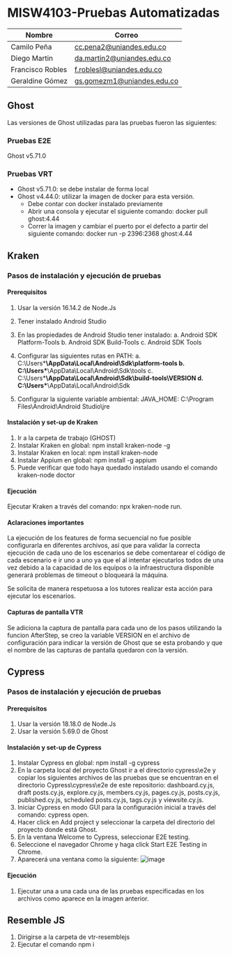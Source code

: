 # MISW4103-Pruebas Automatizadas

|Nombre            |Correo                   |
|----------------- |-------------------------|
|Camilo Peña       |cc.pena2@uniandes.edu.co |
|Diego Martin      |da.martin2@uniandes.edu.co |
|Francisco Robles  |f.roblesl@uniandes.edu.co|
|Geraldine Gómez   |gs.gomezm1@uniandes.edu.co|

## Ghost
Las versiones de Ghost utilizadas para las pruebas fueron las siguientes:

### Pruebas E2E
Ghost v5.71.0

### Pruebas VRT
* Ghost v5.71.0: se debe instalar de forma local
* Ghost v4.44.0: utilizar la imagen de docker para esta versión.
  - Debe contar con docker instalado previamente
  - Abrir una consola y ejecutar el siguiente comando: docker pull ghost:4.44
  - Correr la imagen y cambiar el puerto por el defecto a partir del siguiente comando: docker run -p 2396:2368 ghost:4.44

## Kraken

### Pasos de instalación y ejecución de pruebas

#### Prerequisitos
1. Usar la versión 16.14.2 de Node.Js
2. Tener instalado Android Studio
3. En las propiedades de Android Studio tener instalado:
	a. Android SDK Platform-Tools
	b. Android SDK Build-Tools
	c. Android SDK Tools

4. Configurar las siguientes rutas en PATH: 
	a. C:\Users\***\AppData\Local\Android\Sdk\platform-tools
	b. C:\Users\***\AppData\Local\Android\Sdk\tools
	c. C:\Users\***\AppData\Local\Android\Sdk\build-tools\VERSION
	d. C:\Users\***\AppData\Local\Android\Sdk

5. Configurar la siguiente variable ambiental:
	JAVA_HOME: C:\Program Files\Android\Android Studio\jre

#### Instalación y set-up de Kraken 
1. Ir a la carpeta de trabajo (GHOST)
2. Instalar Kraken en global: npm install kraken-node -g
4. Instalar Kraken en local: npm install kraken-node
5. Instalar Appium en global: npm install -g appium
6. Puede verificar que todo haya quedado instalado usando el comando kraken-node doctor

#### Ejecución 
Ejecutar Kraken a través del comando: npx kraken-node run.

#### Aclaraciones importantes
La ejecución de los features de forma secuencial no fue posible configurarla en diferentes archivos, así que para validar la correcta ejecución de cada uno de los escenarios se debe comentarear el código de cada escenario e ir uno a uno ya que el al intentar ejecutarlos todos de una vez debido a la capacidad de los equipos o la infraestructura disponible generará problemas de timeout o bloqueará la máquina.

Se solicita de manera respetuosa a los tutores realizar esta acción para ejecutar los escenarios. 

#### Capturas de pantalla VTR

Se adiciona la captura de pantalla para cada uno de los pasos utilizando la funcion AfterStep, se creo la variable VERSION en el archivo de configuración para indicar la versión de Ghost que se esta probando y que el nombre de las capturas de pantalla quedaron con la versión.

## Cypress

### Pasos de instalación y ejecución de pruebas

#### Prerequisitos
1. Usar la versión 18.18.0 de Node.Js
2. Usar la versión 5.69.0 de Ghost

#### Instalación y set-up de Cypress
1. Instalar Cypress en global: npm install -g cypress
2. En la carpeta local del proyecto Ghost ir a el directorio cypress\e2e y copiar los siguientes archivos de las pruebas que se encuentran en el directorio Cypress\cypress\e2e de este repositorio: dashboard.cy.js, draft posts.cy.js, explore.cy.js, members.cy.js, pages.cy.js, posts.cy.js, published.cy.js, scheduled posts.cy.js, tags.cy.js y viewsite.cy.js.
3. Iniciar Cypress en modo GUI para la configuración inicial a través del comando: cypress open.
4. Hacer click en Add project y seleccionar la carpeta del directorio del proyecto donde está Ghost.
5. En la ventana Welcome to Cypress, seleccionar E2E testing.
6. Seleccione el navegador Chrome y haga click Start E2E Testing in Chrome.
7. Aparecerá una ventana como la siguiente:
   ![image](https://github.com/froblesl/PA---Grupo-Latinos/assets/124463884/cb90e4e9-ad35-48ad-b9e4-42858ec9e615)

#### Ejecución 
1. Ejecutar una a una cada una de las pruebas especificadas en los archivos como aparece en la imagen anterior.

## Resemble JS
1. Dirigirse a la carpeta de vtr-resemblejs
2. Ejecutar el comando npm i
